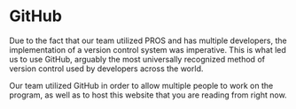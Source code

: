 # GitHub

Due to the fact that our team utilized PROS and has multiple developers, the implementation of a version control system was imperative. This is what led us to use GitHub, arguably the most universally recognized method of version control used by developers across the world.

Our team utilized GitHub in order to allow multiple people to work on the program, as well as to host this website that you are reading from right now.
